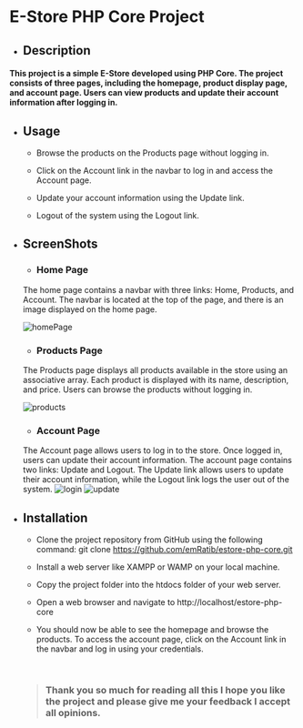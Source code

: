 # E-Store PHP Core Project
- ## Description 
#### This project is a simple E-Store developed using PHP Core. The project consists of three pages, including the homepage, product display page, and account page. Users can view products and update their account information after logging in.


- ## Usage
  -  Browse the products on the Products page without logging in.
  -  Click on the Account link in the navbar to log in and access the Account page.

  - Update your account information using the Update link.

  - Logout of the system using the Logout link.
   
 - ## ScreenShots
     - ### Home Page 
    The home page contains a navbar with three links: Home, Products, and Account. The navbar is located at the top of the page, and there is an image displayed on the home page.


      ![homePage](https://user-images.githubusercontent.com/130367407/236428388-9f07e4c5-48a5-4ac7-8f06-6aaf49effb97.jpg)
   - ### Products Page
   The Products page displays all products available in the store using an associative array. Each product is displayed with its name, description, and price. Users can browse the products without logging in.
   
      ![products](https://user-images.githubusercontent.com/130367407/236429474-c0f0c52f-91f0-44a9-ac69-d564cedc1da8.jpg)

      - ### Account Page
      The Account page allows users to log in to the store. Once logged in, users can update their account information. The account page contains two links: Update and Logout. The Update link allows users to update their account information, while the Logout link logs the user out of the system.
      ![login](https://user-images.githubusercontent.com/130367407/236429907-f186c6e0-9f27-4deb-a689-3a9e959713b0.jpg) 
      ![update](https://user-images.githubusercontent.com/130367407/236429998-9a2044d3-2230-4f91-abed-f6da22160e00.jpg)

- ## Installation 
  -  Clone the project repository from GitHub using the following command:
git clone
https://github.com/emRatib/estore-php-core.git

  - Install a web server like XAMPP or WAMP on your local machine.

  - Copy the project folder into the htdocs folder of your web server.

  - Open a web browser and navigate to http://localhost/estore-php-core

  - You should now be able to see the homepage and browse the products. To access the account page, click on the Account link in the navbar and log in using your credentials.
   <br>
  
  > ### Thank you so much for reading all this I hope you like the project and please give me your feedback I accept all opinions.

